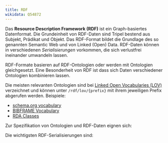 ```yaml
---
title: RDF
wikidata: Q54872
---
```


Das **Resource Description Framework (RDF)** ist ein Graph-basiertes
Datenformat.  Die Grundeinheit von RDF-Daten sind Tripel bestend aus Subjekt,
Prädikat und Objekt.  Das RDF-Format bildet die Grundlage des so genannten
Semantic Web und von Linked (Open) Data. RDF-Daten können in verschiedenen
*Serialisierungen* vorkommen, die sich verlustfrei ineinander umwandeln lassen.

RDF-Formate basieren auf RDF-Ontologien oder werden mit Ontologien
gleichgesetzt. Eine Besonderheit von RDF ist dass sich Daten verschiedener
Ontologien kombinieren lassen.

Die meisten relevanten Ontologien sind bei [Linked Open Vocabularies
(LOV)](rdf/lov) verzeichnet und können unter `/rdf/lov/{prefix}` mit ihrem
jeweiligen Prefix abgerufen werden. Beispiele:

* [schema.org vocabulary](rdf/lov/schema)
* [BIBFRAME Vocabulary](rdf/lov/bf)
* [RDA Classes](rdf/lov/rdac)

<!-- 
- Ontologien bauen aufeinander auf
- Formate hängen auch von Anwendungsprofilen ab
    - application profiles, data shapes, SHACL, ShEx...
    - implizite profile
-->

[Linked Open Vocabularies (LOV)]: http://lov.okfn.org/

Zur Spezifikation von Ontologien und RDF-Daten eignen sich:

<schemalist for="rdf"/>

Die wichtigsten RDF-Serialisierungen sind:

<codelist model="rdf" />
